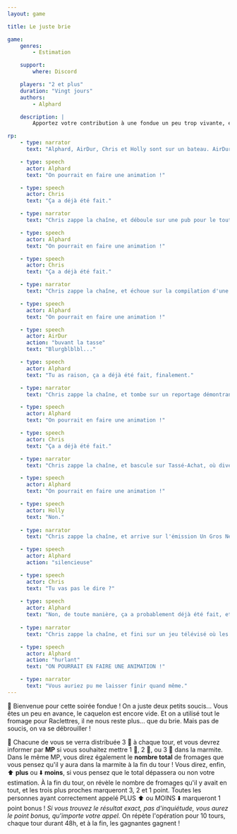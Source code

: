```yaml
---
layout: game

title: Le juste brie

game:
    genres:
        - Estimation

    support:
        where: Discord

    players: "2 et plus"
    duration: "Vingt jours"
    authors:
        - Alphard

    description: |
        Apportez votre contribution à une fondue un peu trop vivante, et estimez sa contenance au plus juste.

rp:
    - type: narrator
      text: "Alphard, AirDur, Chris et Holly sont sur un bateau. AirDur tombe à l'eau, le reste regarde la télévision. Au programme, Question pour un Achéménide, avec Julien le Perse."

    - type: speech
      actor: Alphard
      text: "On pourrait en faire une animation !"

    - type: speech
      actor: Chris
      text: "Ça a déjà été fait."

    - type: narrator
      text: "Chris zappe la chaîne, et déboule sur une pub pour le tout dernier jeu en VR, Programme d'Exécution Infernale du Pt. Chriswashima."

    - type: speech
      actor: Alphard
      text: "On pourrait en faire une animation !"

    - type: speech
      actor: Chris
      text: "Ça a déjà été fait."

    - type: narrator
      text: "Chris zappe la chaîne, et échoue sur la compilation d'une compétition de consommation de collation et de concoction, sans caution ni conclusion."

    - type: speech
      actor: Alphard
      text: "On pourrait en faire une animation !"

    - type: speech
      actor: AirDur
      action: "buvant la tasse"
      text: "Blurgblblbl..."

    - type: speech
      actor: Alphard
      text: "Tu as raison, ça a déjà été fait, finalement."

    - type: narrator
      text: "Chris zappe la chaîne, et tombe sur un reportage démontrant le fléau du bingo dans les maisons de retraite, présenté par Pascal Perd d'Avance."

    - type: speech
      actor: Alphard
      text: "On pourrait en faire une animation !"

    - type: speech
      actor: Chris
      text: "Ça a déjà été fait."

    - type: narrator
      text: "Chris zappe la chaîne, et bascule sur Tassé-Achat, où divers produits s'enchaînent à l'écran alors que Rocher Joliétang s'évertue à en narrer les louanges."

    - type: speech
      actor: Alphard
      text: "On pourrait en faire une animation !"

    - type: speech
      actor: Holly
      text: "Non."
 
    - type: narrator
      text: "Chris zappe la chaîne, et arrive sur l'émission Un Gros Nez presqu'Azuré, où les invité.e.s s'amusent au cours d'un dîner sur le thème de la fondue."

    - type: speech
      actor: Alphard
      action: "silencieuse"

    - type: speech
      actor: Chris
      text: "Tu vas pas le dire ?"
      
    - type: speech
      actor: Alphard
      text: "Non, de toute manière, ça a probablement déjà été fait, et puis, tu sais, je pense vraiment que je suis pas faite pour ça, en fin de compte, je devrais juste me cantonner à jouer. Y a quoi sur la 7 ?"
      
    - type: narrator
      text: "Chris zappe la chaîne, et fini sur un jeu télévisé où les concurrent.e.s doivent deviner combien"

    - type: speech
      actor: Alphard
      action: "hurlant"
      text: "ON POURRAIT EN FAIRE UNE ANIMATION !"

    - type: narrator
      text: "Vous auriez pu me laisser finir quand même."
---
```


📖 Bienvenue pour cette soirée fondue ! On a juste deux petits soucis... Vous êtes un peu en avance, le caquelon est encore vide. Et on a utilisé tout le fromage pour Raclettres, il ne nous reste plus... que du brie. Mais pas de soucis, on va se débrouiller !

📏 Chacune de vous se verra distribuée 3 🧀 à chaque tour, et vous devrez informer par **MP** si vous souhaitez mettre 1 🧀, 2 🧀, ou 3 🧀 dans la marmite.
Dans le même MP, vous direz également le **nombre total** de fromages que vous pensez qu'il y aura dans la marmite à la fin du tour !
Vous direz, enfin, ⬆️ **plus** ou ⬇️ **moins**, si vous pensez que le total dépassera ou non votre estimation.
À la fin du tour, on révèle le nombre de fromages qu'il y avait en tout, et les trois plus proches marqueront 3, 2 et 1 point. Toutes les personnes ayant correctement appelé PLUS :arrow_up: ou MOINS :arrow_down: marqueront 1 point bonus !
*Si vous trouvez le résultat exact, pas d'inquiétude, vous aurez le point bonus, qu'importe votre appel.*
On répète l'opération pour 10 tours, chaque tour durant 48h, et à la fin, les gagnantes gagnent !
